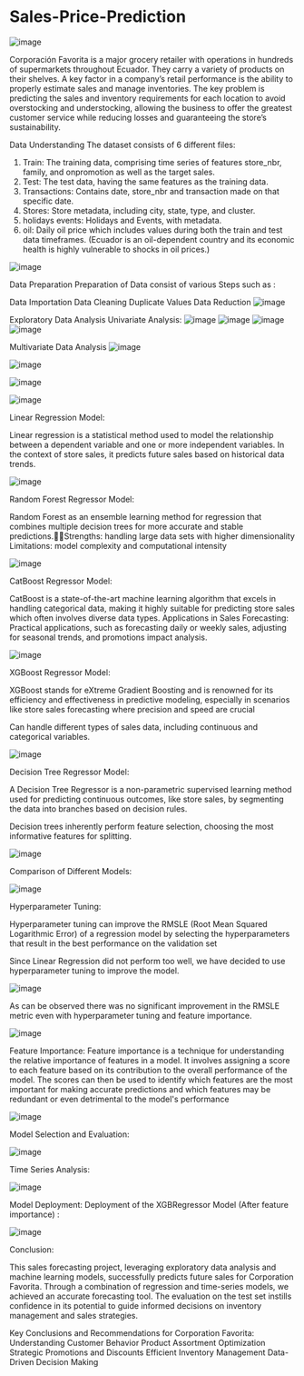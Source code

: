# Sales-Price-Prediction

![image](https://github.com/shikharp1/Store-Sales-Forecasting/assets/64658989/d12e737c-1a9c-47b0-9525-3516c2a05a11)

Corporación Favorita is a major grocery retailer with operations in hundreds of supermarkets throughout Ecuador. They carry a variety of products on their shelves. 
A key factor in a company’s retail performance is the ability to properly estimate sales and manage inventories. The key problem is predicting the sales and inventory requirements for each location to avoid overstocking and understocking, allowing the business to offer the greatest customer service while reducing losses and guaranteeing the store’s sustainability.

Data Understanding
The dataset consists of 6 different files:
1.  Train: The training data, comprising time series of features   store_nbr, family, and onpromotion as well as the target sales.
2.  Test: The test data, having the same features as the training data.
3. Transactions: Contains date, store_nbr and transaction made on that specific date.
4. Stores: Store metadata, including city, state, type, and cluster.
5. holidays events: Holidays and Events, with metadata.
6. oil: Daily oil price which includes values during both the train and test data timeframes. (Ecuador is an oil-dependent country and its economic health is highly vulnerable to shocks in oil prices.)

![image](https://github.com/shikharp1/Store-Sales-Forecasting/assets/64658989/b76ae93f-bcc4-49d4-99b9-d3e3c72111ba)

Data Preparation
Preparation of Data consist of various Steps such as :

Data Importation
Data Cleaning
Duplicate Values
Data Reduction
![image](https://github.com/shikharp1/Store-Sales-Forecasting/assets/64658989/6270797c-47b4-4f6c-ab32-852aea6d0fc2)

Exploratory Data Analysis
Univariate Analysis:
![image](https://github.com/shikharp1/Store-Sales-Forecasting/assets/64658989/032b781d-7274-45c6-86d3-c3e06c57d002)
![image](https://github.com/shikharp1/Store-Sales-Forecasting/assets/64658989/c12f4d45-3b05-49cd-acd1-32c677b4c30f)
![image](https://github.com/shikharp1/Store-Sales-Forecasting/assets/64658989/1f9eb3a3-0017-4c6a-957e-0d46f6dfb26f)
![image](https://github.com/shikharp1/Store-Sales-Forecasting/assets/64658989/da3d50b4-09f1-469b-ab56-c4bea09cb5c0)

Multivariate Data Analysis
![image](https://github.com/shikharp1/Store-Sales-Forecasting/assets/64658989/1373a1f8-3727-4ff8-ad1b-0578f14ae13d)

![image](https://github.com/shikharp1/Store-Sales-Forecasting/assets/64658989/7597ccca-9884-4dd7-9c1f-6457b8c4ed4c)

![image](https://github.com/shikharp1/Store-Sales-Forecasting/assets/64658989/d274d205-c739-468f-ad3d-b0a4d6c5dfd0)

![image](https://github.com/shikharp1/Store-Sales-Forecasting/assets/64658989/f63d910c-69a3-4480-ad29-b00bf24103fa)

Linear Regression Model:  

Linear regression is a statistical method used to model the relationship between a dependent variable and one or more independent variables. 
In the context of store sales, it predicts future sales based on historical data trends.

![image](https://github.com/shikharp1/Store-Sales-Forecasting/assets/64658989/0b549083-0684-4835-b518-1ad64a73eceb)

Random Forest Regressor Model:

Random Forest as an ensemble learning method for regression that combines multiple decision trees for more accurate and stable predictions.Strengths:  handling large data sets with higher dimensionality 
Limitations: model complexity and computational intensity


![image](https://github.com/shikharp1/Store-Sales-Forecasting/assets/64658989/f8784918-612c-40bc-bed5-f36cfc085540)

CatBoost Regressor Model:

CatBoost is a state-of-the-art machine learning algorithm that excels in handling categorical data, making it highly suitable for predicting store sales which often involves diverse data types.
Applications in Sales Forecasting: Practical applications, such as forecasting daily or weekly sales, adjusting for seasonal trends, and promotions impact analysis.

![image](https://github.com/shikharp1/Store-Sales-Forecasting/assets/64658989/7636ece1-1ada-4580-9c23-4bc287c49b3c)

XGBoost Regressor Model:

XGBoost stands for eXtreme Gradient Boosting and is renowned for its efficiency and effectiveness in predictive modeling, especially in scenarios like store sales forecasting where precision and speed are crucial

Can handle different types of sales data, including continuous and categorical variables.

![image](https://github.com/shikharp1/Store-Sales-Forecasting/assets/64658989/8797dbb1-cfb9-4fdc-ad8d-14f8dd7a592e)

Decision Tree Regressor Model:

A Decision Tree Regressor is a non-parametric supervised learning method used for predicting continuous outcomes, like store sales, by segmenting the data into branches based on decision rules.

Decision trees inherently perform feature selection, choosing the most informative features for splitting.

![image](https://github.com/shikharp1/Store-Sales-Forecasting/assets/64658989/209c6e50-0ec0-4eb4-9d04-25a355e2f58f)

Comparison of Different Models:

![image](https://github.com/shikharp1/Store-Sales-Forecasting/assets/64658989/167d5687-625f-45ce-8b00-948e26a75c1c)

Hyperparameter Tuning:

Hyperparameter tuning can improve the RMSLE (Root Mean Squared Logarithmic Error) of a regression model by selecting the hyperparameters that result in the best performance on the validation set

Since Linear Regression did not perform too well, we have decided to use hyperparameter tuning to improve the model. 

![image](https://github.com/shikharp1/Store-Sales-Forecasting/assets/64658989/52c925d1-3f3c-4a5a-8f3b-e0760428c925)

As can be observed there was no significant improvement in the RMSLE metric even with hyperparameter tuning and feature importance. 

![image](https://github.com/shikharp1/Store-Sales-Forecasting/assets/64658989/217ede32-3d45-430e-a26b-972ed5d1af02)

Feature Importance:
Feature importance is a technique for understanding the relative importance of features in a model. It involves assigning a score to each feature based on its contribution to the overall performance of the model. The scores can then be used to identify which features are the most important for making accurate predictions and which features may be redundant or even detrimental to the model's performance

![image](https://github.com/shikharp1/Store-Sales-Forecasting/assets/64658989/01fd83ac-7c95-49a8-80b4-e7e84b14d446)

Model Selection and Evaluation:

![image](https://github.com/shikharp1/Store-Sales-Forecasting/assets/64658989/4af0969c-7e6a-48b9-81f6-0a339400a783)

Time Series Analysis:

![image](https://github.com/shikharp1/Store-Sales-Forecasting/assets/64658989/ecf0f321-02eb-4cdf-9f6a-d767a670e565)


Model Deployment:
Deployment of the XGBRegressor Model (After feature importance) : 

![image](https://github.com/shikharp1/Store-Sales-Forecasting/assets/64658989/f2d6557d-259e-4acb-ae8f-e9404996bac9)

Conclusion:

This sales forecasting project, leveraging exploratory data analysis and machine learning models, successfully predicts future sales for Corporation Favorita. Through a combination of regression and time-series models, we achieved an accurate forecasting tool. The evaluation on the test set instills confidence in its potential to guide informed decisions on inventory management and sales strategies.

Key Conclusions and Recommendations for Corporation Favorita:
Understanding Customer Behavior
Product Assortment Optimization
Strategic Promotions and Discounts
Efficient Inventory Management
Data-Driven Decision Making






















